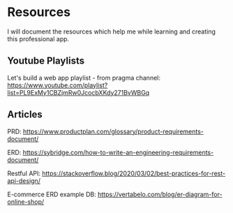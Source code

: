 # Resources

I will document the resources which help me while learning and creating this professional app.

## Youtube Playlists

Let's build a web app playlist - from pragma channel:
https://www.youtube.com/playlist?list=PL9ExMy1CBZjmRw0JcocbXKdy271BvWBGq

## Articles

PRD:
https://www.productplan.com/glossary/product-requirements-document/

ERD:
https://sybridge.com/how-to-write-an-engineering-requirements-document/

Restful API:
https://stackoverflow.blog/2020/03/02/best-practices-for-rest-api-design/

E-commerce ERD example DB:
https://vertabelo.com/blog/er-diagram-for-online-shop/